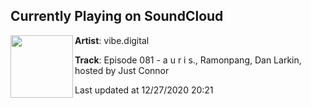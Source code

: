 ## Currently Playing on SoundCloud

[<img align="left" width="100" src="https://i1.sndcdn.com/artworks-OuU82zXjKwTqeyD0-Fl5GZg-t50x50.jpg">](https://soundcloud.com/vibe-digital/episode081)

**Artist**: vibe.digital 

**Track**: Episode 081 - a u r i s., Ramonpang, Dan Larkin, hosted by Just Connor

Last updated at 12/27/2020 20:21
